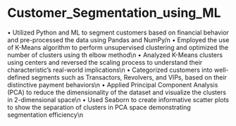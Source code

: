 # Customer_Segmentation_using_ML

• Utilized Python and ML to segment customers based on financial behavior and pre-processed the data using Pandas and NumPy/n
• Employed the use of K-Means algorithm to perform unsupervised clustering and optimized the number of clusters using th elbow method\n
• Analyzed K-Means clusters using centers and reversed the scaling process to understand their characteristic’s real-world implications\n
• Categorized customers into well-defined segments such as Transactors, Revolvers, and VIPs, based on their distinctive payment behaviors\n
• Applied Principal Component Analysis (PCA) to reduce the dimensionality of the dataset and visualize the clusters in 2-dimensional space\n
• Used Seaborn to create informative scatter plots to show the separation of clusters in PCA space demonstrating segmentation efficiency\n
